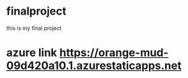 # finalproject
this is my final project
# azure link   https://orange-mud-09d420a10.1.azurestaticapps.net
